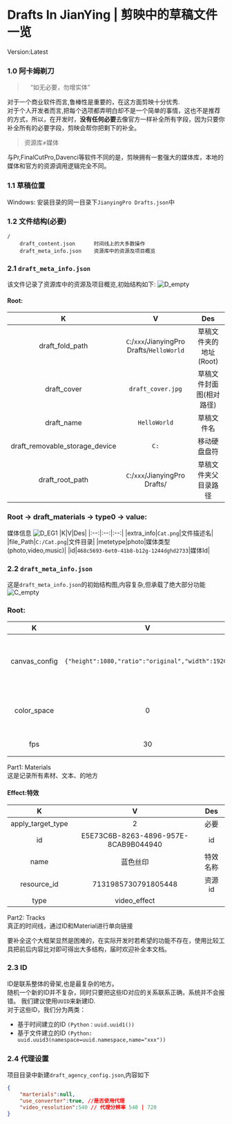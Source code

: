 # Drafts In JianYing   | 剪映中的草稿文件一览  
Version:Latest  

### 1.0 阿卡姆剃刀
>　“如无必要，勿增实体”

对于一个商业软件而言,鲁棒性是重要的，在这方面剪映十分优秀.  
对于个人开发者而言,把每个选项都弄明白却不是一个简单的事情，这也不是推荐的方式，所以，在开发时，**没有任何必要**去像官方一样补全所有字段，因为只要你补全所有的必要字段，剪映会帮你把剩下的补全。  

> 资源库≠媒体    

与Pr,FinalCutPro,Davenci等软件不同的是，剪映拥有一套强大的媒体库，本地的媒体和官方的资源调用逻辑完全不同。
### 1.1 草稿位置  
Windows: 安装目录的同一目录下`JianyingPro Drafts.json`中
### 1.2 文件结构(必要)
```
/
    draft_content.json      时间线上的大多数操作
    draft_meta_info.json    资源库中的资源及项目概览
```


### 2.1 `draft_meta_info.json`
该文件记录了资源库中的资源及项目概览,初始结构如下:
![D_empty](https://user-images.githubusercontent.com/32994395/216262271-9d9ce3be-fbcc-4994-b4fd-c167dcb7cf24.png)

#### Root:  
|K|V|Des|
|:--:|:--:|:--:|
|draft_fold_path|`C`:/`xxx`/JianyingPro Drafts/`HelloWorld`|草稿文件夹的地址(Root)|
|draft_cover|`draft_cover.jpg`|草稿文件封面图(相对路径)|
|draft_name|``HelloWorld``|草稿文件名|
|draft_removable_storage_device|`C:`|移动硬盘盘符|
|draft_root_path|`C`:/`xxx`/JianyingPro Drafts/|草稿文件夹父目录路径|
### Root -> draft_materials -> type0 -> value:
媒体信息
![D_EG1](https://user-images.githubusercontent.com/32994395/216268447-a6f3e463-8d1d-4ff2-9574-a169364fc53a.png)
|K|V|Des|
|:--:|:--:|:--:|
|extra_info|`Cat.png`|文件描述名|
|file_Path|`C:/Cat.png`|文件目录|
|metetype|photo|媒体类型(photo,video,music)|
|id|`468c5693-6et0-41b8-b12g-1244dghd2733`|媒体Id|



### 2.2 `draft_meta_info.json`
这是`draft_meta_info.json`的初始结构图,内容复杂,但承载了绝大部分功能
![C_empty](https://user-images.githubusercontent.com/32994395/216267561-078f9b76-4c6f-4e25-84e1-b063db15e73e.png)
### Root:
|K|V|Des|
|:--:|:--:|:--:|
|canvas_config|`{"height":1080,"ratio":"original","width":1920}`|草稿的比率|
|color_space|0|色彩空间|
|fps|30|帧率|

Part1: Materials  
这是记录所有素材、文本、的地方  
#### Effect:特效
|K|V|Des|
|:--:|:--:|:--:|
|apply_target_type|2|必要|
|id|E5E73C6B-8263-4896-957E-8CAB9B044940|id|
|name|蓝色丝印|特效名称|
|resource_id|7131985730791805448|资源id|
|type|video_effect||

Part2: Tracks  
真正的时间线，通过ID和Material进行单向链接  

要补全这个大框架显然是困难的，在实际开发时若希望的功能不存在，使用比较工具把前后内容比对即可得出大多结构，届时欢迎补全本文档。

### 2.3 ID
ID是联系整体的骨架,也是最复杂的地方。  
随机一个新的ID并不复杂，同时只要把这些ID对应的关系联系正确，系统并不会报错。
我们建议使用`UUID`来新建ID.  
对于这些ID，我们分为两类：
- 基于时间建立的ID `(Python：uuid.uuid1())`
- 基于文件建立的ID `(Python: uuid.uuid3(namespace=uuid.namespace,name="xxx"))`

### 2.4 代理设置
项目目录中新建`draft_agency_config.json`,内容如下
```json
{
    "marterials":null,
    "use_converter":true, //是否使用代理 
    "video_resolution":540 // 代理分辨率 540 | 720
}
```
